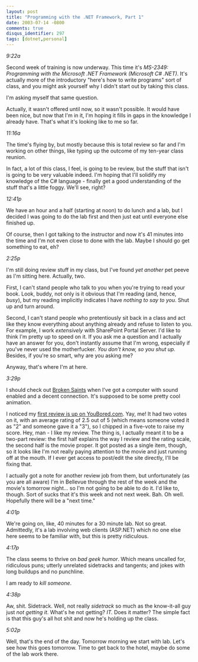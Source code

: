 ```yaml
---
layout: post
title: "Programming with the .NET Framework, Part 1"
date: 2003-07-14 -0800
comments: true
disqus_identifier: 297
tags: [dotnet,personal]
---
```

<!--markdownlint-disable MD036 -->
*9:22a*

 Second week of training is now underway. This time it's *MS-2349:
Programming with the Microsoft .NET Framework (Microsoft C# .NET)*.
It's actually more of the introductory "here's how to write programs"
sort of class, and you might ask yourself why I didn't start out by
taking this class.

 I'm asking myself that same question.

 Actually, it wasn't offered until now, so it wasn't possible. It would
have been nice, but now that I'm in it, I'm hoping it fills in gaps in
the knowledge I already have. That's what it's looking like to me so
far.

 *11:16a*

 The time's flying by, but mostly because this is total review so far
and I'm working on other things, like typing up the outcome of my
ten-year class reunion.

 In fact, a lot of this class, I feel, is going to be review, but the
stuff that isn't is going to be very valuable indeed. I'm hoping that
I'll solidify my knowledge of the C# language - finally get a good
understanding of the stuff that's a little foggy. We'll see, right?

 *12:41p*

 We have an hour and a half (starting at noon) to do lunch and a lab,
but I decided I was going to do the lab first and then just eat until
everyone else finished up.

 Of course, then I got talking to the instructor and now it's 41 minutes
into the time and I'm not even close to done with the lab. Maybe I
should go get something to eat, eh?

 *2:25p*

 I'm still doing review stuff in my class, but I've found *yet another*
pet peeve as I'm sitting here. Actually, two.

 First, I can't stand people who talk to you when you're trying to read
your book. Look, buddy, not only is it obvious that I'm reading (and,
hence, *busy*), but my reading implicitly indicates I have *nothing to
say to you*. Shut up and turn around.

 Second, I can't stand people who pretentiously sit back in a class and
act like they know everything about anything already and refuse to
listen to you. For example, I work *extensively* with SharePoint Portal
Server. I'd like to think I'm pretty up to speed on it. If you ask me a
question and I actually have an answer for you, don't instantly assume
that I'm wrong, especially if you've never used the motherfucker. *You
don't know, so you shut up.* Besides, if you're so smart, why are you
asking me?

 Anyway, that's where I'm at here.

 *3:29p*

 I should check out [Broken Saints](http://www.brokensaints.com/) when
I've got a computer with sound enabled and a decent connection. It's
supposed to be some pretty cool animation.

 I noticed my [first review is up on
YouBored.com](http://www.youbored.com/site/modules.php?name=News&file=article&sid=60).
Yay, me! It had two votes on it, with an average rating of 2.5 out of 5
(which means someone voted it as "2" and someone gave it a "3"), so I
chipped in a five-vote to raise my score. Hey, man - I like my review.
The thing is, I actually meant it to be a two-part review: the first
half explains the way I review and the rating scale, the second half is
the movie proper. It got posted as a single item, though, so it looks
like I'm not really paying attention to the movie and just running off
at the mouth. If I ever get access to post/edit the site directly, I'll
be fixing that.

 I actually got a note for another review job from them, but
unfortunately (as you are all aware) I'm in Bellevue through the rest of
the week and the movie's tomorrow night... so I'm not going to be able
to do it. I'd like to, though. Sort of sucks that it's this week and not
next week. Bah. Oh well. Hopefully there will be a "next time."

 *4:01p*

 We're going on, like, 40 minutes for a 30 minute lab. Not so great.
Admittedly, it's a lab involving web clients (ASP.NET) which no one else
here seems to be familiar with, but this is pretty ridiculous.

 *4:17p*

 The class seems to thrive on *bad geek humor*. Which means uncalled
for, ridiculous puns; utterly unrelated sidetracks and tangents; and
jokes with long buildups and no punchline.

 I am ready to *kill someone*.

 *4:38p*

 Aw, shit. Sidetrack. Well, not really *sidetrack* so much as the
know-it-all guy just *not getting it*. What's he not getting? *IT.* Does
it matter? The simple fact is that this guy's all hot shit and now he's
holding up the class.

 *5:02p*

 Well, that's the end of the day. Tomorrow morning we start with lab.
Let's see how this goes tomorrow. Time to get back to the hotel, maybe
do some of the lab work there.

